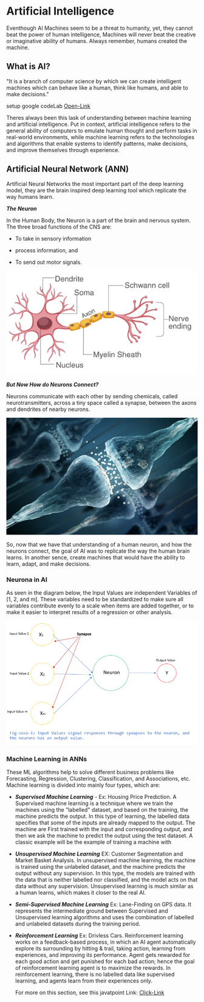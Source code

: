 # Artificial Intelligence

Eventhough AI Machines seem to be a threat to humanity, yet, they cannot beat the power of human intelligence, Machines will never beat the creative or imaginative ability of humans. 
Always remember, humans created the machine.

## What is AI?
 "It is a branch of computer science by which we can create intelligent machines which can behave like a human, think like humans, and able to make decisions." 

setup google codeLab [Open-Link](https://codelabs.developers.google.com/)

Theres always been this lask of understanding between machine learning and artificial intelligence.
Put in context, artificial intelligence refers to the general ability of computers to emulate human thought and perform tasks in real-world environments, while machine learning refers to the technologies and algorithms that enable systems to identify patterns, make decisions, and improve themselves through experience.

##  Artificial Neural Network (ANN)
 Artificial Neural Networks the most important part of the deep learning model, they are the brain inspired deep learning tool which replicate the way humans learn. 

 ***The Neuron***

 In the Human Body, the Neuron is a part of the brain and nervous system. The three broad functions of the CNS are:
 
 - To take in sensory information

 - process information, and

 - To send out motor signals.

  ![ai1](photos/ai1.png)

  ***But Now How do Neurons Connect?***

  Neurons communicate with each other by sending chemicals, called neurotransmitters, across a tiny space called a synapse, between the axons and dendrites of nearby neurons.

  ![ai2](photos/ai2.png)

 So, now that we have that understanding of a human neuron, and how the neurons connect, the goal of AI was to replicate the way the human brain learns. In another sence, create machines that would have the ability to learn, adapt, and make decisions.

 ### Neurona in AI

 As seen in the diagram below, the Input Values are independent Variables of [1, 2, and m]. These variables need to be standardized to make sure all variables contribute evenly to a scale when items are added together, or to make it easier to interpret results of a regression or other analysis.

  ![ai3](photos/ai3.png)

### Machine Learning in ANNs

These ML algorithms help to solve different business problems like Forecasting, Regression, Clustering, Classification, and Associations, etc.
Machine learning is divided into mainly four types, which are:

- ***Supervised Machine Learning*** -
  Ex: Housing Price Prediction.
  A Supervised machine learning is a technique where we train the machines using the "labelled" dataset, and based on the training, the machine predicts the output. In this type of learning, the labelled data specifies that some of the inputs are already mapped to the output. The machine are First trained with the input and corresponding output, and then we ask the machine to predict the output using the test dataset. A classic example will be the example of training a machine with

- ***Unsupervised Machine Learning***
  EX: Customer Segmentation and Market Basket Analysis.
  In unsupervised machine learning, the machine is trained using the unlabeled dataset, and the machine predicts the output without any supervision. In this type, the models are trained with the data that is neither labelled nor classified, and the model acts on that data without any supervision. Unsupervised learning is much similar as a human learns, which makes it closer to the real AI.

- ***Semi-Supervised Machine Learning***
  Ex: Lane-Finding on GPS data.
  It represents the intermediate ground between Supervised and Unsupervised learning algorithms and uses the combination of labelled and unlabeled datasets during the training period.

- ***Reinforcement Learning***
  Ex: Drivless Cars.
  Reinforcement learning works on a feedback-based process, in which an AI agent automatically explore its surrounding by hitting & trail, taking action, learning from experiences, and improving its performance. Agent gets rewarded for each good action and get punished for each bad action; hence the goal of reinforcement learning agent is to maximize the rewards.
  In reinforcement learning, there is no labelled data like supervised learning, and agents learn from their experiences only.

  For more on this section, see this javatpoint Link: [Click-Link](https://www.javatpoint.com/types-of-machine-learning)